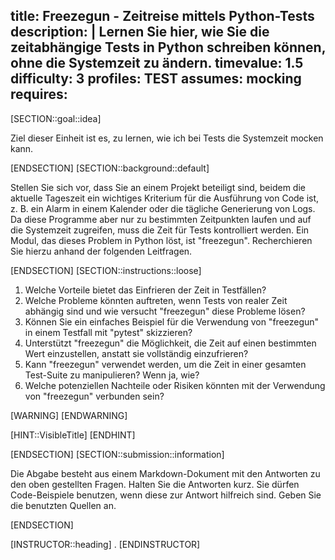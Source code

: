 title: Freezegun - Zeitreise mittels Python-Tests
description: |
  Lernen Sie hier, wie Sie die zeitabhängige Tests in Python schreiben können, ohne die Systemzeit
  zu ändern.
timevalue: 1.5
difficulty: 3
profiles: TEST
assumes: mocking
requires:
---
[SECTION::goal::idea]

Ziel dieser Einheit ist es, zu lernen, wie ich bei Tests die Systemzeit mocken kann.

[ENDSECTION]
[SECTION::background::default]

Stellen Sie sich vor, dass Sie an einem Projekt beteiligt sind, beidem die aktuelle Tageszeit ein
wichtiges Kriterium für die Ausführung von Code ist, z. B. ein Alarm in einem Kalender oder die
tägliche Generierung von Logs.
Da diese Programme aber nur zu bestimmten Zeitpunkten laufen und auf die Systemzeit zugreifen, muss
die Zeit für Tests kontrolliert werden.
Ein Modul, das dieses Problem in Python löst, ist "freezegun".
Recherchieren Sie hierzu anhand der folgenden Leitfragen.

[ENDSECTION]
[SECTION::instructions::loose]

1. Welche Vorteile bietet das Einfrieren der Zeit in Testfällen?
2. Welche Probleme könnten auftreten, wenn Tests von realer Zeit abhängig sind und wie versucht
   "freezegun" diese Probleme lösen?
3. Können Sie ein einfaches Beispiel für die Verwendung von "freezegun" in einem Testfall mit
   "pytest" skizzieren?
4. Unterstützt "freezegun" die Möglichkeit, die Zeit auf einen bestimmten Wert einzustellen, anstatt
   sie vollständig einzufrieren?
5. Kann "freezegun" verwendet werden, um die Zeit in einer gesamten Test-Suite zu manipulieren? Wenn
   ja, wie?
6. Welche potenziellen Nachteile oder Risiken könnten mit der Verwendung von "freezegun" verbunden
   sein?

[WARNING]
[ENDWARNING]

[HINT::VisibleTitle]
[ENDHINT]

[ENDSECTION]
[SECTION::submission::information]

Die Abgabe besteht aus einem Markdown-Dokument mit den Antworten zu den oben gestellten Fragen.
Halten Sie die Antworten kurz.
Sie dürfen Code-Beispiele benutzen, wenn diese zur Antwort hilfreich sind.
Geben Sie die benutzten Quellen an.

[ENDSECTION]

[INSTRUCTOR::heading]
.
[ENDINSTRUCTOR]
